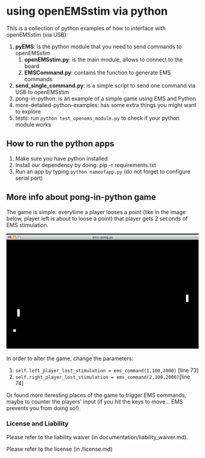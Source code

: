 # using openEMSstim via python

This is a collection of python examples of how to interface with openEMSstim (via USB):

1. **pyEMS**: is the python module that you need to send commands to openEMSstim 
	1. **openEMSstim.py**: is the main module, allows to connect to the board
	2. **EMSCommand.py**: contains the function to generate EMS commands
2. **send_single_command.py**: is a simple script to send one command via USB to openEMSstim
3. pong-in-python: is an example of a simple game using EMS and Python
4. more-detailed-python-examples: has some extra things you might want to explore
5. tests: run ``python test_openems_module.py`` to check if your python module works
	
## How to run the python apps

1. Make sure you have python installed
2. Install our dependency by doing: pip -r requirements.txt
3. Run an app by typing ``python nameofapp.py`` (do not forget to configure serial port)

## More info about pong-in-python game

The game is simple: everytime a player looses a point (like in the image below, player left is about to loose a point) that player gets 2 seconds of EMS stimulation. 

![EMS PONG](../../extra/images/python-apps/ems-pong.png)

In order to alter the game, change the parameters:

1. ``self.left_player_lost_stimulation = ems_command(1,100,2000)`` [line 73]
2. ``self.right_player_lost_stimulation = ems_command(2,100,2000)``[line 74]

Or found more iteresting places of the game to trigger EMS commands, maybe to counter the players' input (if you hit the keys to move… EMS prevents you from doing so!).


### License and Liability

Please refer to the liability waiver (in documentation/liability_waiver.md).

Please refer to the license (in /license.md)


